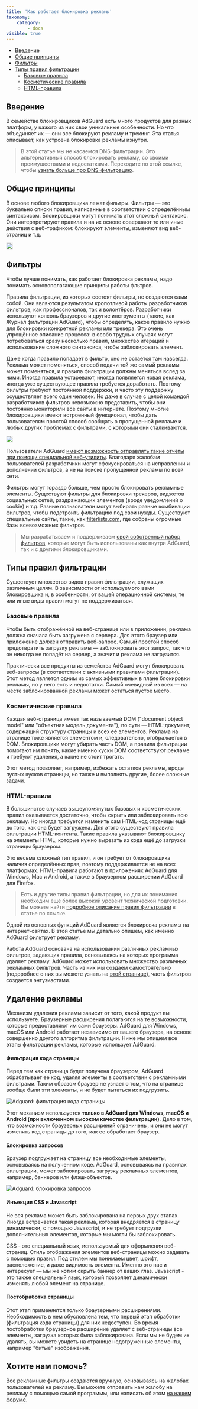 ```yaml
---
title: 'Как работает блокировка рекламы'
taxonomy:
    category:
        - docs
visible: true
---
```


*   [Введение](#introduction)
*   [Общие принципы](#general)
*   [Фильтры](#filter-lists)
*   [Типы правил фильтрации](#types-filtering)
    *   [Базовые правила](#vasic)
    *   [Косметические правила](#cosmetic)
    *   [HTML-правила](#html)

<a name="introduction"></a>

## Введение

В семействе блокировщиков AdGuard есть много продуктов для разных платформ, у кажого из них свои уникальные особенности. Но что объединяет их — они все блокируют рекламу и трекинг. Эта статья описывает, как устроена блокировка рекламы изнутри.

> В этой статье мы не касаемся DNS-фильтрации. Это альтернативный способ блокировать рекламу, со своими преимуществами и недостатками. Переходите по этой ссылке, чтобы [узнать больше про DNS-фильтрацию](https://kb.adguard.com/ru/general/dns-filtering).

<a name="general"></a>

## Общие принципы

В основе любого блокировщика лежат фильтры. Фильтры — это буквально списки правил, написанные в соответствии с определённым синтаксисом. Блокировщики могут понимать этот сложный синтаксис. Они интерпретируют правила и на их основе совершают те или иные действия с веб-трафиком: блокируют элементы, изменяют вид веб-страниц и т.д.

<img src="https://cdn.adguard.com/public/Adguard/Blog/manifestv3/adblockingworks_ru.png" style="max-width: 750px; border: 1px solid #efefef;">

<a name="filter-lists"></a>

## Фильтры

Чтобы лучше понимать, как работает блокировка рекламы, надо понимать основополагающие принципы работы фльтров.

Правила фильтрации, из которых состоят фильтры, не создаются сами собой. Они являются результатом кропотливой работы разработчиков фильтров, как профессионалов, так и волонтёров. Разработчики используют консоль браузеров и другие инструменты (такие, как Журнал фильтрации AdGuard), чтобы определять, какое правило нужно для блокировки конкретной рекламы или трекера. Это очень упрощённое описание процесса: в особо трудных случаях могут потребоваться сразу несколько правил, множество итераций и использование сложного синтаксиса, чтобы заблокировать элемент.

Даже когда правило попадает в фильтр, оно не остаётся там навсегда. Реклама может поменяться, способ подачи той же самый рекламы может поменяться, и правила фильтрации должны меняться вслед за ними. Иногда правила устаревают, иногда появляется новая реклама, иногда уже существующее правила требуется доработать. Поэтому фильтры требуют постоянной поддержки, и часто эту поддержку осуществляет всего один человек. Но даже в случае с целой командой разработчиков фильтров невозможно представить, чтобы они постоянно мониторили все сайты в интернете. Поэтому многие блокировщики имеют встроенный функционал, чтобы дать пользователям простой способ сообщать о пропущенной рекламе и любых других проблемах с фильтрами, с которыми они сталкиваются.

<img src="https://cdn.adguard.com/public/Adguard/Blog/manifestv3/filtersupdates_ru.png" style="max-width: 750px; border: 1px solid #efefef;">

Пользователи AdGuard [имеют возможность отправлять такие отчёты при помощи специальной веб-утилиты](https://reports.adguard.com/new_issue.html). Благодаря жалобам пользователей разработчики могут сфокусироваться на исправлении и дополнении фильтров, а не на поиске пропущенной рекламы по всей сети.

Фильтры могут гораздо больше, чем просто блокировать рекламные элементы. Существуют фильтры для блокировки трекеров, виджетов социальных сетей, раздражающих элементов (вроде уведомлений о cookie) и т.д. Разные пользователи могут выбирать разные комбинации фильтров, чтобы подстроить фильтрацию под свои нужды. Существуют специальные сайты, такие, как [filterlists.com](https://filterlists.com/), где собраны огромные базы всевозможных фильтров.

> Мы разрабатываем и поддерживаем [свой собственный набор фильтров](https://kb.adguard.com/ru/general/adguard-ad-filters), которые могут быть использованы как внутри AdGuard, так и с другими блокировщиками.

<a name="types-filtering"></a>

## Типы правил фильтрации

Существует множество видов правил фильтрации, служащих различным целям. В зависимости от используемого вами блокировщика и, в особенности, от вашей операционной системы, те или иные виды правил могут не поддерживаться.

<a name="basic"></a>

### Базовые правила

Чтобы быть отображённой на веб-странице или в приложении, реклама должна сначала быть загружена с сервера. Для этого браузер или приложение должен отправить веб-запрос. Самый простой способ предотвратить загрузку рекламы — заблокировать этот запрос, так что он никогда не попадёт на сервер, а значит и реклама не загрузится.

Практически все продукты из семейства AdGuard могут блокировать веб-запросы (в соответствии с активными правилами фильтрации). Этот метод является одним из самых эффективных в плане блокировки рекламы, но у него есть и недостатки. Самый очевидный из всех — на месте заблокированной рекламы может остаться пустое место.

<a name="cosmetic"></a>

### Косметические правила

Каждая веб-страница имеет так называемый DOM ("document object model" или "объектная модель документа"), по сути — HTML-документ, содержащий структуру страницы и всех её элементов. Реклама на странице тоже является элементом и, следовательно, отображается в DOM. Блокировщики могут убирать часть DOM, а правила фильтрации помогают им понять, какие именно куски DOM соответствуют рекламе и требуют удаления, а какие не стоит трогать.

Этот метод позволяет, например, избежать остатков рекламы, вроде пустых кусков страницы, но также и выполнять другие, более сложные задачи.

<a name="html"></a>

### HTML-правила

В большинстве случаев вышеупомянутых базовых и косметических правил оказывается достаточно, чтобы скрыть или заблокировать всю рекламу. Но иногда требуется изменить сам HTML-код страницы ещё до того, как она будет загружена. Для этого существуют правила фильтрации HTML-контента. Такие правила указывают блокировщику на элементы HTML, которые нужно вырезать из кода ещё до загрузки страницы браузером.

Это весьма сложный тип правил, и он требует от блокировщика наличия определённых прав, поэтому поддерживается не на всех платформах. HTML-правила работают в приложениях AdGuard для Windows, Mac и Android, а также в браузерном расширении AdGuard для Firefox.

> Есть и другие типы правил фильтрации, но для их понимания необходим ещё более высокий уровент технической подготовки. Вы можете найти [подробное описание правил фильтрации](https://kb.adguard.com/ru/general/how-to-create-your-own-ad-filters) в статье по ссылке.




















Одной из основных функций AdGuard является блокировка рекламы на интернет-сайтах. В этой статье мы детально опишем, как именно AdGuard фильтрует рекламу.

Работа AdGuard основана на использовании различных рекламных фильтров, задающих правила, основываясь на которых программа удаляет рекламу. AdGuard может использовать множество различных рекламных фильтров. Часть из них мы создаем самостоятельно (подоробнее о них вы можете узнать на [этой странице](http://testkb.adguard.com/ru/general/adguard-ad-filters)), часть фильтров создается энтузиастами.


<a name="filtering"></a>

## Удаление рекламы

Механизм удаления рекламы зависит от того, какой продукт вы используете. Браузерные расширения полагаются на те возможности, которые предоставляют им сами браузеры. AdGuard для Windows, macOS или Android работает независимо от вашего браузера, на основе совершенно другого алгоритма фильтрации. Ниже мы опишем все этапы фильтрации рекламы, которые использует AdGuard.



<a name="html"></a>

#### Фильтрация кода страницы

Перед тем как страница будет получена браузером, AdGuard обрабатывает ее код, удаляя элементы в соответствии с рекламными фильтрами. Таким образом браузер не узнает о том, что на странице вообще были эти элементы, и не будет пытаться их подгрузить.

![Adguard: фильтрация кода страницы](https://images.adguard.com/public/Adguard/Common/page_filtering.png)

Этот механизм используется **только в AdGuard для Windows, macOS и Android (при включенном высоком качестве фильтрации)**. Дело в том, что возможности браузерных расширений ограничены, и они не могут изменять код страницы до того, как ее обработает браузер.



<a name="block"></a>

#### Блокировка запросов

Браузер подгружает на страницу все необходимые элементы, основываясь на полученном коде. AdGuard, основываясь на правилах фильтрации, может заблокировать загрузку рекламных элементов, например, баннеров или флэш-объектов.

![Adguard: блокировка запросов](https://images.adguard.com/public/Adguard/Common/url_filtering.png)



<a name="inject"></a>

#### Инъекция CSS и Javascript

Не вся реклама может быть заблокирована на первых двух этапах. Иногда встречается такая реклама, которая внедряется в страницу динамически, с помощью Javascript, и не требует подгрузки дополнительных элементов, которые мы могли бы заблокировать.

CSS - это специальный язык, используемый для оформления веб-страниц. Стиль отображения элементов веб-страницы можно задавать с помощью правил. Под стилем мы понимаем цвет, шрифт, расположение, и даже видимость элемента. Именно это нас и интересует — мы же хотим скрыть баннер от ваших глаз. Javascript - это также специальный язык, который позволяет динамически изменять любой элемент на странице.



<a name="cosmetic"></a>

#### Постобработка страницы

Этот этап применяется только браузерными расширениями. Необходимость в нем обусловлена тем, что первый этап обработки (фильтрация кода страницы) для них недоступен. Во время постобработки браузерное расширение удаляет с веб-страницы все элементы, загрузка которых была заблокирована. Если мы не будем их удалять, вы можете увидеть на странице недогруженные элементы, например "битые" изображения.



<a name="report"></a>

## Хотите нам помочь?

Все рекламные фильтры создаются вручную, основываясь на жалобах пользователей на рекламу. Вы можете отправить нам жалобу на рекламу с помощью самой программы, или написать об этом [на нашем форуме](http://forum.adguard.com/forumdisplay.php?69-%D0%A4%D0%B8%D0%BB%D1%8C%D1%82%D1%80%D1%8B-Adguard).